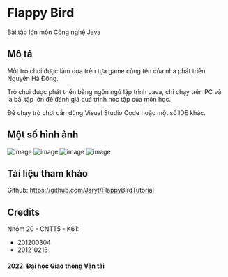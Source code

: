 # Flappy Bird
Bài tập lớn môn Công nghệ Java

## Mô tả
Một trò chơi được làm dựa trên tựa game cùng tên của nhà phát triển Nguyễn Hà Đông.

Trò chơi được phát triển bằng ngôn ngữ lập trình Java, chỉ chạy trên PC và là bài tập lớn để đánh giá quá trình học tập của môn học.

Để chạy trò chơi cần dùng Visual Studio Code hoặc một số IDE khác.

## Một số hình ảnh
![image](https://user-images.githubusercontent.com/85392867/163222904-8208606e-437b-49d3-82a8-5036878faaa4.png)
![image](https://user-images.githubusercontent.com/85392867/163222919-453ff749-87b3-4332-86bd-4febf4a29e0c.png)
![image](https://user-images.githubusercontent.com/85392867/163222937-87d2853c-2694-4ed7-88c5-081bcb6bdde3.png)
![image](https://user-images.githubusercontent.com/85392867/163222942-2e2421c9-43d1-43f8-a909-5fc63c0513f7.png)

## Tài liệu tham khảo

Github: https://github.com/Jaryt/FlappyBirdTutorial

## Credits
Nhóm 20 - CNTT5 - K61:

  * 201200304
  * 201210213

#### 2022. Đại học Giao thông Vận tải
